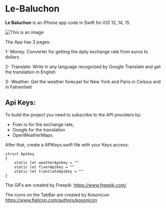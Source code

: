 # Le-Baluchon

**Le Baluchon** is an iPhone app code in Swift for iOS 13, 14, 15.

![This is an image](https://image.noelshack.com/fichiers/2022/33/2/1660671175-weather.gif)

The App has 3 pages:

1- Money: Converter for getting the daily exchange rate from euros to dollars

2- Translate: Write in any language recognized by Google Translate and get the translation in English

3- Weather: Get the weather forecast for New York and Paris in Celsius and in Fahrenheit

## Api Keys:
To build the project you need to subscribe to the API providers by:
- Fixer.io for the exchange rate,
- Google for the translation
- OpenWeatherMaps.

After that, create a APIKeys.swift file with your Keys access:
```
struct Apikey
{
    static let weatherApiKey = ""
    static let fixerApiKey = ""
    static let translateApiKey = ""
}
```

The GIFs are created by Freepik: https://www.freepik.com/

The icons on the TabBar are created by Kosonicon https://www.flaticon.com/authors/kosonicon
